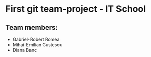 # First git team-project - IT School
## Team members:
- Gabriel-Robert Romea 
- Mihai-Emilian Gustescu
- Diana Banc

